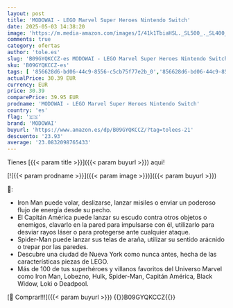 ```yaml
---
layout: post
title: 'MODOWAI - LEGO Marvel Super Heroes Nintendo Switch'
date: 2025-05-03 14:38:20
image: 'https://m.media-amazon.com/images/I/41k1TbiaHSL._SL500_._SL400_.jpg'
comments: true
category: ofertas
author: 'tole.es'
slug: 'B09GYQKCCZ-es MODOWAI - LEGO Marvel Super Heroes Nintendo Switch'
sku: 'B09GYQKCCZ-es'
tags: [ '856628d6-bd06-44c9-8556-c5cb75f77e2b_0','856628d6-bd06-44c9-8556-c5cb75f77e2b_2201','856628d6-bd06-44c9-8556-c5cb75f77e2b_3601','856628d6-bd06-44c9-8556-c5cb75f77e2b_5701','Arborist Merchandising Root','CML-Gaming','Gaming All','Gaming Software','Hardware y juegos para Nintendo Switch','Juegos para Nintendo Switch','Preventa de Videojuegos','Self Service','Special Features Stores','Videojuegos','Videojuegos más esperados','modowai','nintendo','🇪🇸', ]
actualPrice: 30.39 EUR
currency: EUR
price: 30.39
comparePrice: 39.95 EUR
prodname: 'MODOWAI - LEGO Marvel Super Heroes Nintendo Switch'
country: 'es'
flag: '🇪🇸'
brand: 'MODOWAI'
buyurl: 'https://www.amazon.es/dp/B09GYQKCCZ/?tag=tolees-21'
descuento: '23.93'
average: '23.0832098765433'
---
```


Tienes [{{< param title >}}]({{< param buyurl >}}) aqui!

[![{{< param prodname >}}]({{< param image >}})]({{< param buyurl >}})

🔎:

- Iron Man puede volar, deslizarse, lanzar misiles o enviar un poderoso flujo de energía desde su pecho.
- El Capitán América puede lanzar su escudo contra otros objetos o enemigos, clavarlo en la pared para impulsarse con él, utilizarlo para desviar rayos láser o para protegerse ante cualquier ataque.
- Spider-Man puede lanzar sus telas de araña, utilizar su sentido arácnido o trepar por las paredes.
- Descubre una ciudad de Nueva York como nunca antes, hecha de las características piezas de LEGO.
- Más de 100 de tus superhéroes y villanos favoritos del Universo Marvel como Iron Man, Lobezno, Hulk, Spider-Man, Capitán América, Black Widow, Loki o Deadpool.

[🛒 Comprar!!!]({{< param buyurl >}})
{{<world>}}B09GYQKCCZ{{</world>}}
